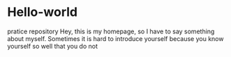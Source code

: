# Hello-world
pratice repository
Hey, this is my homepage, so I have to say something about myself. Sometimes it is hard to introduce yourself because you know yourself so well that you do not
